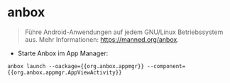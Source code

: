 # anbox

> Führe Android-Anwendungen auf jedem GNU/Linux Betriebssystem aus.
> Mehr Informationen: <https://manned.org/anbox>.

- Starte Anbox im App Manager:

`anbox launch --oackage={{org.anbox.appmgr}} --component={{org.anbox.appmgr.AppViewActivity}}`
